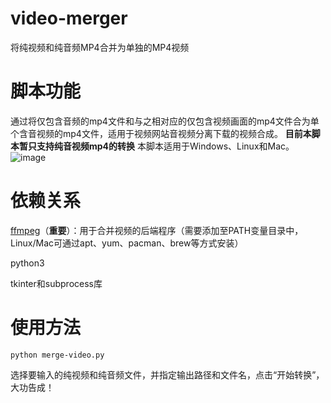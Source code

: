 # video-merger

将纯视频和纯音频MP4合并为单独的MP4视频

# 脚本功能
通过将仅包含音频的mp4文件和与之相对应的仅包含视频画面的mp4文件合为单个含音视频的mp4文件，适用于视频网站音视频分离下载的视频合成。
**目前本脚本暂只支持纯音视频mp4的转换**
本脚本适用于Windows、Linux和Mac。
![image](https://github.com/xc1984759471/video-merger/assets/53083866/ca4aeb7f-cab0-4af7-8a3a-7e6d924d9a14)
# 依赖关系
[ffmpeg](https://ffmpeg.org/)（**重要**）：用于合并视频的后端程序（需要添加至PATH变量目录中，Linux/Mac可通过apt、yum、pacman、brew等方式安装）

python3

tkinter和subprocess库
# 使用方法
```
python merge-video.py
```
选择要输入的纯视频和纯音频文件，并指定输出路径和文件名，点击“开始转换”，大功告成！
